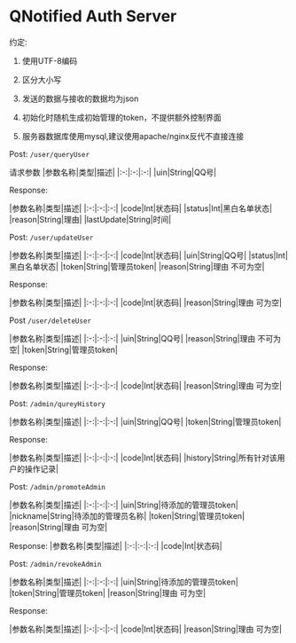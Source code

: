 # QNotified Auth Server

约定:

1. 使用UTF-8编码

2. 区分大小写

3. 发送的数据与接收的数据均为json

4. 初始化时随机生成初始管理的token，不提供额外控制界面

5. 服务器数据库使用mysql,建议使用apache/nginx反代不直接连接

Post: `/user/queryUser`

请求参数 |参数名称|类型|描述| |:-:|:-:|:-:| |uin|String|QQ号|

Response:

|参数名称|类型|描述| |:-:|:-:|:-:| |code|Int|状态码| |status|Int|黑白名单状态| |reason|String|理由| |lastUpdate|String|时间|

Post: `/user/updateUser`

|参数名称|类型|描述| |:-:|:-:|:-:| |code|Int|状态码| |uin|String|QQ号| |status|Int|黑白名单状态|
|token|String|管理员token| |reason|String|理由 不可为空|

Response:

|参数名称|类型|描述| |:-:|:-:|:-:| |code|Int|状态码| |reason|String|理由 可为空|

Post `/user/deleteUser`

|参数名称|类型|描述| |:-:|:-:|:-:| |uin|String|QQ号| |reason|String|理由 不可为空| |token|String|管理员token|

Response:

|参数名称|类型|描述| |:-:|:-:|:-:| |code|Int|状态码| |reason|String|理由 可为空|

Post: `/admin/qureyHistory`

|参数名称|类型|描述| |:-:|:-:|:-:| |uin|String|QQ号| |token|String|管理员token|

Response:

|参数名称|类型|描述| |:-:|:-:|:-:| |code|Int|状态码| |history|String|所有针对该用户的操作记录|

Post: `/admin/promoteAdmin`

|参数名称|类型|描述| |:-:|:-:|:-:| |uin|String|待添加的管理员token| |nickname|String|待添加的管理员名称|
|token|String|管理员token| |reason|String|理由 可为空|

Response:
|参数名称|类型|描述| |:-:|:-:|:-:| |code|Int|状态码|

Post: `/admin/revokeAdmin`

|参数名称|类型|描述| |:-:|:-:|:-:| |uin|String|待添加的管理员token| |token|String|管理员token| |reason|String|理由 可为空|

Response:

|参数名称|类型|描述| |:-:|:-:|:-:| |code|Int|状态码| |reason|String|理由 可为空|
